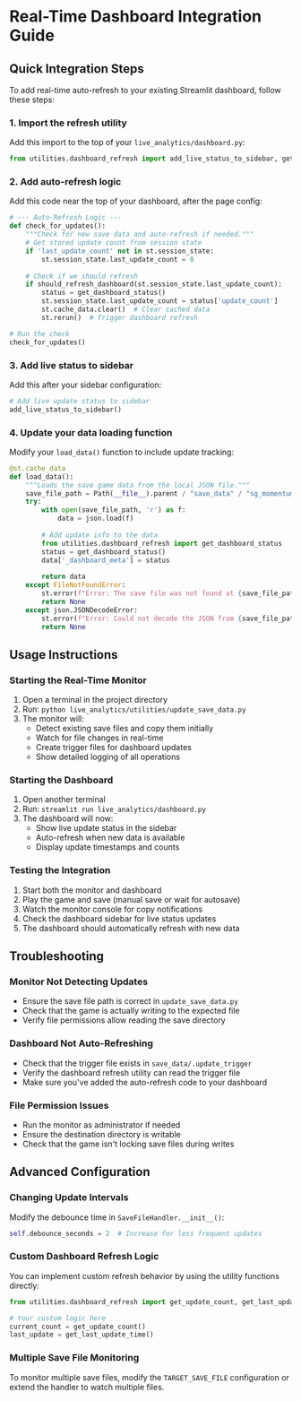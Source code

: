 # Real-Time Dashboard Integration Guide

## Quick Integration Steps

To add real-time auto-refresh to your existing Streamlit dashboard, follow these steps:

### 1. Import the refresh utility

Add this import to the top of your `live_analytics/dashboard.py`:

```python
from utilities.dashboard_refresh import add_live_status_to_sidebar, get_dashboard_status, should_refresh_dashboard
```

### 2. Add auto-refresh logic

Add this code near the top of your dashboard, after the page config:

```python
# --- Auto-Refresh Logic ---
def check_for_updates():
    """Check for new save data and auto-refresh if needed."""
    # Get stored update count from session state
    if 'last_update_count' not in st.session_state:
        st.session_state.last_update_count = 0
    
    # Check if we should refresh
    if should_refresh_dashboard(st.session_state.last_update_count):
        status = get_dashboard_status()
        st.session_state.last_update_count = status['update_count']
        st.cache_data.clear()  # Clear cached data
        st.rerun()  # Trigger dashboard refresh

# Run the check
check_for_updates()
```

### 3. Add live status to sidebar

Add this after your sidebar configuration:

```python
# Add live update status to sidebar
add_live_status_to_sidebar()
```

### 4. Update your data loading function

Modify your `load_data()` function to include update tracking:

```python
@st.cache_data
def load_data():
    """Loads the save game data from the local JSON file."""
    save_file_path = Path(__file__).parent / "save_data" / "sg_momentum ai.json"
    try:
        with open(save_file_path, 'r') as f:
            data = json.load(f)
        
        # Add update info to the data
        from utilities.dashboard_refresh import get_dashboard_status
        status = get_dashboard_status()
        data['_dashboard_meta'] = status
        
        return data
    except FileNotFoundError:
        st.error(f"Error: The save file was not found at {save_file_path}. Please ensure the file exists.")
        return None
    except json.JSONDecodeError:
        st.error(f"Error: Could not decode the JSON from {save_file_path}. The file might be corrupted.")
        return None
```

## Usage Instructions

### Starting the Real-Time Monitor

1. Open a terminal in the project directory
2. Run: `python live_analytics/utilities/update_save_data.py`
3. The monitor will:
   - Detect existing save files and copy them initially
   - Watch for file changes in real-time
   - Create trigger files for dashboard updates
   - Show detailed logging of all operations

### Starting the Dashboard

1. Open another terminal
2. Run: `streamlit run live_analytics/dashboard.py`
3. The dashboard will now:
   - Show live update status in the sidebar
   - Auto-refresh when new data is available
   - Display update timestamps and counts

### Testing the Integration

1. Start both the monitor and dashboard
2. Play the game and save (manual save or wait for autosave)
3. Watch the monitor console for copy notifications
4. Check the dashboard sidebar for live status updates
5. The dashboard should automatically refresh with new data

## Troubleshooting

### Monitor Not Detecting Updates
- Ensure the save file path is correct in `update_save_data.py`
- Check that the game is actually writing to the expected file
- Verify file permissions allow reading the save directory

### Dashboard Not Auto-Refreshing
- Check that the trigger file exists in `save_data/.update_trigger`
- Verify the dashboard refresh utility can read the trigger file
- Make sure you've added the auto-refresh code to your dashboard

### File Permission Issues
- Run the monitor as administrator if needed
- Ensure the destination directory is writable
- Check that the game isn't locking save files during writes

## Advanced Configuration

### Changing Update Intervals
Modify the debounce time in `SaveFileHandler.__init__()`:
```python
self.debounce_seconds = 2  # Increase for less frequent updates
```

### Custom Dashboard Refresh Logic
You can implement custom refresh behavior by using the utility functions directly:
```python
from utilities.dashboard_refresh import get_update_count, get_last_update_time

# Your custom logic here
current_count = get_update_count()
last_update = get_last_update_time()
```

### Multiple Save File Monitoring
To monitor multiple save files, modify the `TARGET_SAVE_FILE` configuration or extend the handler to watch multiple files.